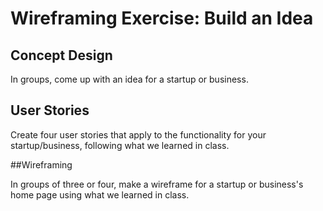 # Wireframing Exercise: Build an Idea

## Concept Design
In groups, come up with an idea for a startup or business.

## User Stories
Create four user stories that apply to the functionality for your startup/business, following what we learned in class.

##Wireframing

In groups of three or four, make a wireframe for a startup or business's home page using what we learned in class.

